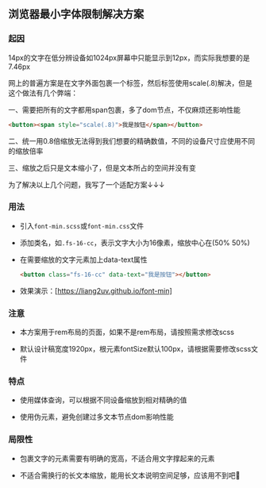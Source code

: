 ## 浏览器最小字体限制解决方案

### 起因

14px的文字在低分辨设备如1024px屏幕中只能显示到12px，而实际我想要的是7.46px

网上的普遍方案是在文字外面包裹一个标签，然后标签使用scale(.8)解决，但是这个做法有几个弊端：

一、需要把所有的文字都用span包裹，多了dom节点，不仅麻烦还影响性能

``` html
<button><span style="scale(.8)">我是按钮</span></button>
```

二、统一用0.8倍缩放无法得到我们想要的精确数值，不同的设备尺寸应使用不同的缩放倍率

三、缩放之后只是文本缩小了，但是文本所占的空间并没有变

为了解决以上几个问题，我写了一个适配方案↓↓↓

### 用法

  - 引入`font-min.scss`或`font-min.css`文件

  - 添加类名，如`.fs-16-cc`，表示文字大小为16像素，缩放中心在(50% 50%)

  - 在需要缩放的文字元素加上data-text属性

    ``` html
    <button class="fs-16-cc" data-text="我是按钮"></button>
    ```

  - 效果演示：[https://liang2uv.github.io/font-min]

### 注意

  - 本方案用于rem布局的页面，如果不是rem布局，请按照需求修改scss

  - 默认设计稿宽度1920px，根元素fontSize默认100px，请根据需要修改scss文件

### 特点

  - 使用媒体查询，可以根据不同设备缩放到相对精确的值

  - 使用伪元素，避免创建过多文本节点dom影响性能

### 局限性

  - 包裹文字的元素需要有明确的宽高，不适合用文字撑起来的元素

  - 不适合需换行的长文本缩放，能用长文本说明空间足够，应该用不到吧🤔
